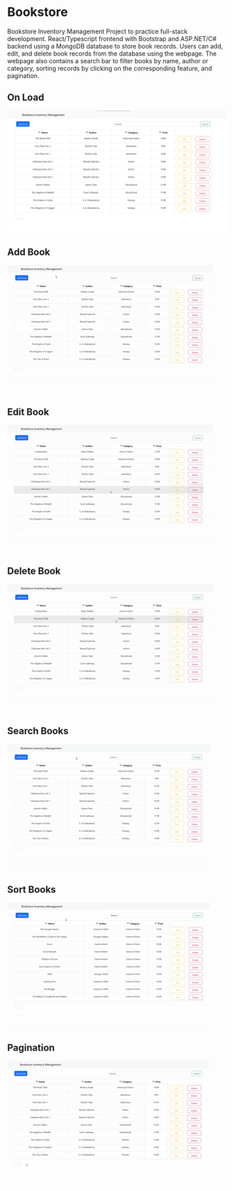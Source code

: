 # Bookstore
Bookstore Inventory Management Project to practice full-stack development. React/Typescript frontend with Bootstrap and ASP.NET/C# backend using a MongoDB database to store book records. Users can add, edit, and delete book records from the database using the webpage. The webpage also contains a search bar to filter books by name, author or category, sorting records by clicking on the corresponding feature, and pagination. 

## On Load
![alt text](AppDemoFiles/homescreen.png)

## Add Book 
<img src="AppDemoFiles/AddBookDemo.gif" alt="Add Book Demo Gif">

## Edit Book 
<img src="AppDemoFiles/EditBookDemo.gif" alt="Edit Book Demo Gif">

## Delete Book
<img src="AppDemoFiles/DeleteBookDemo.gif" alt="Delete Book Demo Gif">

## Search Books
<img src="AppDemoFiles/SearchDemo.gif" alt="Search Demo Gif">

## Sort Books
<img src="AppDemoFiles/SortDemo.gif" alt="Sort Demo Gif">

## Pagination
<img src="AppDemoFiles/PaginationDemo.gif" alt="Pagination Demo Gif">



